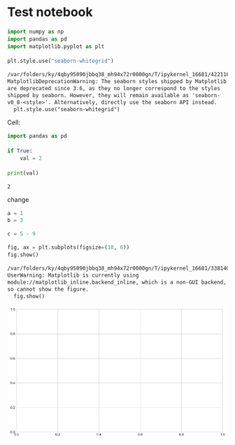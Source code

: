 # Test notebook


```python
import numpy as np
import pandas as pd
import matplotlib.pyplot as plt

plt.style.use("seaborn-whitegrid")
```

    /var/folders/ky/4qby95090jbbq38_mh94x72r0000gn/T/ipykernel_16681/4221165740.py:5: MatplotlibDeprecationWarning: The seaborn styles shipped by Matplotlib are deprecated since 3.6, as they no longer correspond to the styles shipped by seaborn. However, they will remain available as 'seaborn-v0_8-<style>'. Alternatively, directly use the seaborn API instead.
      plt.style.use("seaborn-whitegrid")


Cell:


```python
import pandas as pd

if True:
    val = 2

print(val)
```

    2


change


```python
a = 1
b = 3
```


```python
c = 5 - 9
```


```python
fig, ax = plt.subplots(figsize=(10, 6))
fig.show()
```

    /var/folders/ky/4qby95090jbbq38_mh94x72r0000gn/T/ipykernel_16681/3381400113.py:2: UserWarning: Matplotlib is currently using module://matplotlib_inline.backend_inline, which is a non-GUI backend, so cannot show the figure.
      fig.show()



    
![png](test-notebook_files/test-notebook_7_1.png)
    

